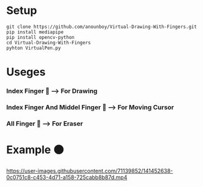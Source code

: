 # Setup
`git clone https://github.com/anounboy/Virtual-Drawing-With-Fingers.git` <br>
`pip install mediapipe`<br>
`pip install opencv-python`<br>
`cd Virtual-Drawing-With-Fingers`<br>
`pyhton VirtualPen.py`<br>


# Useges

### Index Finger 🦖 --> For Drawing

### Index Finger And Middel Finger 🦖 --> For Moving Cursor

### All Finger 🦖 --> For Eraser


# Example ⚫ 


https://user-images.githubusercontent.com/71139852/141452638-0c0751c8-c453-4d71-a158-725cabb8b87d.mp4


